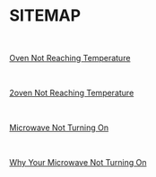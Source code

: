 <h1>SITEMAP</h1><br><p><a href="(https://github.com/rhinobotsolutionz/HomeServiceBuzz.com/blob/main/post/oven-not-heating-10.md)">Oven Not Reaching Temperature
</a></p><br><p><a href="https://github.com/rhinobotsolutionz/HomeServiceBuzz.com/blob/main/post/ oven-not-heating-11.md">2oven Not Reaching Temperature
</a></p><br><p><a href="https://github.com/rhinobotsolutionz/HomeServiceBuzz.com/blob/main/post/ microwave-not-turning-on.md">Microwave Not Turning On
</a></p><br><p><a href="https://github.com/rhinobotsolutionz/HomeServiceBuzz.com/blob/main/post/ your-microwave-not-turning-on.md">Why Your Microwave Not Turning On
</a></p><br>